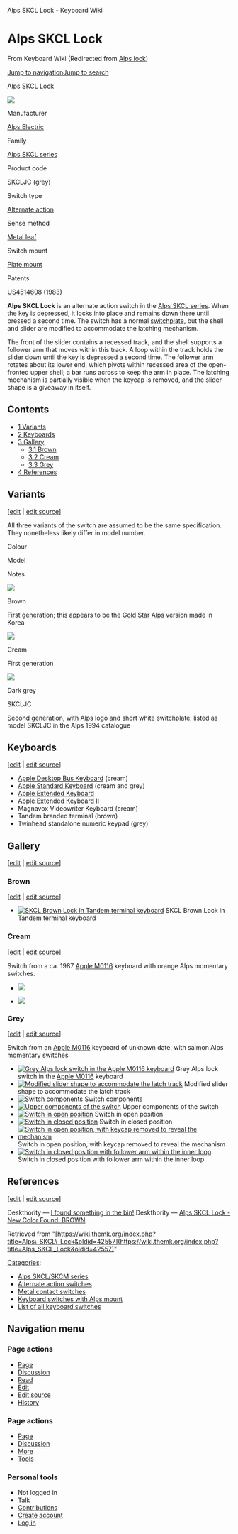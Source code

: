 Alps SKCL Lock - Keyboard Wiki

Alps SKCL Lock
==============

From Keyboard Wiki (Redirected from [Alps lock](https://wiki.themk.org/index.php?title=Alps_lock&redirect=no "Alps lock")) 

[Jump to navigation](https://wiki.themk.org/index.php/Alps_lock#column-one)[Jump to search](https://wiki.themk.org/index.php/Alps_lock#searchInput)

Alps SKCL Lock

[![](https://wiki.themk.org/images/thumb/8/83/Alps_lock_infobox.jpg/500px-Alps_lock_infobox.jpg)](https://wiki.themk.org/index.php/File:Alps_lock_infobox.jpg)

Manufacturer

[Alps Electric](https://wiki.themk.org/index.php/Alps_Electric "Alps Electric")

Family

[Alps SKCL series](https://wiki.themk.org/index.php/Alps_SKCL_series "Alps SKCL series")

Product code

SKCLJC (grey)

Switch type

[Alternate action](https://wiki.themk.org/index.php/Alternate_action "Alternate action")

Sense method

[Metal leaf](https://wiki.themk.org/index.php/Metal_leaf "Metal leaf")

Switch mount

[Plate mount](https://wiki.themk.org/index.php/Plate_mount "Plate mount")

Patents

[US4514608](https://www.google.com/patents/US4514608) (1983)

**Alps SKCL Lock** is an alternate action switch in the [Alps SKCL series](https://wiki.themk.org/index.php/Alps_SKCL_series "Alps SKCL series"). When the key is depressed, it locks into place and remains down there until pressed a second time. The switch has a normal [switchplate](https://wiki.themk.org/index.php/Switchplate "Switchplate"), but the shell and slider are modified to accommodate the latching mechanism.

The front of the slider contains a recessed track, and the shell supports a follower arm that moves within this track. A loop within the track holds the slider down until the key is depressed a second time. The follower arm rotates about its lower end, which pivots within recessed area of the open-fronted upper shell; a bar runs across to keep the arm in place. The latching mechanism is partially visible when the keycap is removed, and the slider shape is a giveaway in itself.

Contents
--------

*   [1  Variants](https://wiki.themk.org/index.php/Alps_lock#Variants)
*   [2  Keyboards](https://wiki.themk.org/index.php/Alps_lock#Keyboards)
*   [3  Gallery](https://wiki.themk.org/index.php/Alps_lock#Gallery)
    *   [3.1  Brown](https://wiki.themk.org/index.php/Alps_lock#Brown)
    *   [3.2  Cream](https://wiki.themk.org/index.php/Alps_lock#Cream)
    *   [3.3  Grey](https://wiki.themk.org/index.php/Alps_lock#Grey)
*   [4  References](https://wiki.themk.org/index.php/Alps_lock#References)

Variants
--------

\[[edit](https://wiki.themk.org/index.php?title=Alps_SKCL_Lock&veaction=edit&section=1 "Edit section: Variants") | [edit source](https://wiki.themk.org/index.php?title=Alps_SKCL_Lock&action=edit&section=1 "Edit section's source code: Variants")\]

All three variants of the switch are assumed to be the same specification. They nonetheless likely differ in model number.

Colour

Model

Notes

[![](https://wiki.themk.org/images/thumb/3/3c/Skcllockbrown.jpg/350px-Skcllockbrown.jpg)](https://wiki.themk.org/index.php/File:Skcllockbrown.jpg)

Brown

First generation; this appears to be the [Gold Star Alps](https://wiki.themk.org/index.php/Gold_Star_Alps "Gold Star Alps") version made in Korea

[![](https://wiki.themk.org/images/thumb/3/35/Alps_SKCM_orange_and_SKCL_cream_no_logo_-_AEK_detail.jpg/350px-Alps_SKCM_orange_and_SKCL_cream_no_logo_-_AEK_detail.jpg)](https://wiki.themk.org/index.php/File:Alps_SKCM_orange_and_SKCL_cream_no_logo_-_AEK_detail.jpg)

Cream

First generation

[![](https://wiki.themk.org/images/thumb/8/83/Alps_lock_infobox.jpg/350px-Alps_lock_infobox.jpg)](https://wiki.themk.org/index.php/File:Alps_lock_infobox.jpg)

Dark grey

SKCLJC

Second generation, with Alps logo and short white switchplate; listed as model SKCLJC in the Alps 1994 catalogue

Keyboards
---------

\[[edit](https://wiki.themk.org/index.php?title=Alps_SKCL_Lock&veaction=edit&section=2 "Edit section: Keyboards") | [edit source](https://wiki.themk.org/index.php?title=Alps_SKCL_Lock&action=edit&section=2 "Edit section's source code: Keyboards")\]

*   [Apple Desktop Bus Keyboard](https://wiki.themk.org/index.php/Apple_Desktop_Bus_Keyboard "Apple Desktop Bus Keyboard") (cream)
*   [Apple Standard Keyboard](https://wiki.themk.org/index.php/Apple_Standard_Keyboard "Apple Standard Keyboard") (cream and grey)
*   [Apple Extended Keyboard](https://wiki.themk.org/index.php/Apple_Extended_Keyboard "Apple Extended Keyboard")
*   [Apple Extended Keyboard II](https://wiki.themk.org/index.php/Apple_Extended_Keyboard_II "Apple Extended Keyboard II")
*   Magnavox Videowriter Keyboard (cream)
*   Tandem branded terminal (brown)<ref name="Tandem Terminal" />
*   Twinhead standalone numeric keypad (grey)<ref name="Twinhead" />

Gallery
-------

\[[edit](https://wiki.themk.org/index.php?title=Alps_SKCL_Lock&veaction=edit&section=3 "Edit section: Gallery") | [edit source](https://wiki.themk.org/index.php?title=Alps_SKCL_Lock&action=edit&section=3 "Edit section's source code: Gallery")\]

### Brown

\[[edit](https://wiki.themk.org/index.php?title=Alps_SKCL_Lock&veaction=edit&section=4 "Edit section: Brown") | [edit source](https://wiki.themk.org/index.php?title=Alps_SKCL_Lock&action=edit&section=4 "Edit section's source code: Brown")\]

*   [![SKCL Brown Lock in Tandem terminal keyboard](https://wiki.themk.org/images/thumb/3/3c/Skcllockbrown.jpg/499px-Skcllockbrown.jpg)](https://wiki.themk.org/index.php/File:Skcllockbrown.jpg "SKCL Brown Lock in Tandem terminal keyboard") SKCL Brown Lock in Tandem terminal keyboard 

### Cream

\[[edit](https://wiki.themk.org/index.php?title=Alps_SKCL_Lock&veaction=edit&section=5 "Edit section: Cream") | [edit source](https://wiki.themk.org/index.php?title=Alps_SKCL_Lock&action=edit&section=5 "Edit section's source code: Cream")\]

Switch from a ca. 1987 [Apple M0116](https://wiki.themk.org/index.php/Apple_M0116 "Apple M0116") keyboard with orange Alps momentary switches.

*   [![](https://wiki.themk.org/images/thumb/d/d3/Apple_M0116_%28Orange%29_--_alternate_action_switch_2.jpg/500px-Apple_M0116_%28Orange%29_--_alternate_action_switch_2.jpg)](https://wiki.themk.org/index.php/File:Apple_M0116_\(Orange\)_--_alternate_action_switch_2.jpg) 
    
*   [![](https://wiki.themk.org/images/thumb/8/8a/Apple_M0116_%28Orange%29_--_alternate_action_switch_1.jpg/487px-Apple_M0116_%28Orange%29_--_alternate_action_switch_1.jpg)](https://wiki.themk.org/index.php/File:Apple_M0116_\(Orange\)_--_alternate_action_switch_1.jpg) 
    

### Grey

\[[edit](https://wiki.themk.org/index.php?title=Alps_SKCL_Lock&veaction=edit&section=6 "Edit section: Grey") | [edit source](https://wiki.themk.org/index.php?title=Alps_SKCL_Lock&action=edit&section=6 "Edit section's source code: Grey")\]

Switch from an [Apple M0116](https://wiki.themk.org/index.php/Apple_M0116 "Apple M0116") keyboard of unknown date, with salmon Alps momentary switches

*   [![Grey Alps lock switch in the Apple M0116 keyboard](https://wiki.themk.org/images/thumb/1/17/Alps_lock_switch.jpg/499px-Alps_lock_switch.jpg)](https://wiki.themk.org/index.php/File:Alps_lock_switch.jpg "Grey Alps lock switch in the Apple M0116 keyboard") Grey Alps lock switch in the [Apple M0116](https://wiki.themk.org/index.php/Apple_M0116 "Apple M0116") keyboard 
*   [![Modified slider shape to accommodate the latch track](https://wiki.themk.org/images/thumb/c/c2/Alps_lock_slider_shape.jpg/499px-Alps_lock_slider_shape.jpg)](https://wiki.themk.org/index.php/File:Alps_lock_slider_shape.jpg "Modified slider shape to accommodate the latch track") Modified slider shape to accommodate the latch track 
*   [![Switch components](https://wiki.themk.org/images/thumb/e/ea/Alps_lock_disassembled.jpg/499px-Alps_lock_disassembled.jpg)](https://wiki.themk.org/index.php/File:Alps_lock_disassembled.jpg "Switch components") Switch components 
*   [![Upper components of the switch](https://wiki.themk.org/images/thumb/a/a8/Alps_lock_upper_components.jpg/499px-Alps_lock_upper_components.jpg)](https://wiki.themk.org/index.php/File:Alps_lock_upper_components.jpg "Upper components of the switch") Upper components of the switch 
*   [![Switch in open position](https://wiki.themk.org/images/thumb/2/23/Apple_M0116_Caps_Lock_disengaged.jpg/499px-Apple_M0116_Caps_Lock_disengaged.jpg)](https://wiki.themk.org/index.php/File:Apple_M0116_Caps_Lock_disengaged.jpg "Switch in open position") Switch in open position 
*   [![Switch in closed position](https://wiki.themk.org/images/thumb/a/ad/Apple_M0116_Caps_Lock_engaged.jpg/499px-Apple_M0116_Caps_Lock_engaged.jpg)](https://wiki.themk.org/index.php/File:Apple_M0116_Caps_Lock_engaged.jpg "Switch in closed position") Switch in closed position 
*   [![Switch in open position, with keycap removed to reveal the mechanism](https://wiki.themk.org/images/thumb/3/3e/Alps_lock_slider_in_open_position.jpg/499px-Alps_lock_slider_in_open_position.jpg)](https://wiki.themk.org/index.php/File:Alps_lock_slider_in_open_position.jpg "Switch in open position, with keycap removed to reveal the mechanism") Switch in open position, with keycap removed to reveal the mechanism 
*   [![Switch in closed position with follower arm within the inner loop](https://wiki.themk.org/images/thumb/6/65/Alps_lock_slider_in_closed_position.jpg/499px-Alps_lock_slider_in_closed_position.jpg)](https://wiki.themk.org/index.php/File:Alps_lock_slider_in_closed_position.jpg "Switch in closed position with follower arm within the inner loop") Switch in closed position with follower arm within the inner loop 

References
----------

\[[edit](https://wiki.themk.org/index.php?title=Alps_SKCL_Lock&veaction=edit&section=7 "Edit section: References") | [edit source](https://wiki.themk.org/index.php?title=Alps_SKCL_Lock&action=edit&section=7 "Edit section's source code: References")\]

<references> <ref name="Twinhead">Deskthority — [I found something in the bin!](http://deskthority.net/photos-videos-f8/i-found-something-in-the-bin-t5215.html)</ref> <ref name="Tandem Terminal">Deskthority — [Alps SKCL Lock - New Color Found: BROWN](https://deskthority.net/wiki-talk-f33/alps-skcl-lock-new-color-found-brown-t13256.html)</ref> </references>

Retrieved from "[https://wiki.themk.org/index.php?title=Alps\_SKCL\_Lock&oldid=42557](https://wiki.themk.org/index.php?title=Alps_SKCL_Lock&oldid=42557)"

[Categories](https://wiki.themk.org/index.php/Special:Categories "Special:Categories"):

*   [Alps SKCL/SKCM series](https://wiki.themk.org/index.php/Category:Alps_SKCL/SKCM_series "Category:Alps SKCL/SKCM series")
*   [Alternate action switches](https://wiki.themk.org/index.php/Category:Alternate_action_switches "Category:Alternate action switches")
*   [Metal contact switches](https://wiki.themk.org/index.php/Category:Metal_contact_switches "Category:Metal contact switches")
*   [Keyboard switches with Alps mount](https://wiki.themk.org/index.php/Category:Keyboard_switches_with_Alps_mount "Category:Keyboard switches with Alps mount")
*   [List of all keyboard switches](https://wiki.themk.org/index.php/Category:List_of_all_keyboard_switches "Category:List of all keyboard switches")

Navigation menu
---------------

### Page actions

*   [Page](https://wiki.themk.org/index.php/Alps_SKCL_Lock "View the content page [c]")
*   [Discussion](https://wiki.themk.org/index.php?title=Talk:Alps_SKCL_Lock&action=edit&redlink=1 "Discussion about the content page (page does not exist) [t]")
*   [Read](https://wiki.themk.org/index.php/Alps_SKCL_Lock)
*   [Edit](https://wiki.themk.org/index.php?title=Alps_SKCL_Lock&veaction=edit "Edit this page [v]")
*   [Edit source](https://wiki.themk.org/index.php?title=Alps_SKCL_Lock&action=edit "Edit the source code of this page [e]")
*   [History](https://wiki.themk.org/index.php?title=Alps_SKCL_Lock&action=history "Past revisions of this page [h]")

### Page actions

*   [Page](https://wiki.themk.org/index.php/Alps_SKCL_Lock "Page")
*   [Discussion](https://wiki.themk.org/index.php?title=Talk:Alps_SKCL_Lock&action=edit&redlink=1 " (page does not exist)")
*   [More](https://wiki.themk.org/index.php/Alps_lock#p-cactions)
*   [Tools](https://wiki.themk.org/index.php/Alps_lock#p-tb "Tools")

### Personal tools

*   Not logged in
*   [Talk](https://wiki.themk.org/index.php/Special:MyTalk "Discussion about edits from this IP address [n]")
*   [Contributions](https://wiki.themk.org/index.php/Special:MyContributions "A list of edits made from this IP address [y]")
*   [Create account](https://wiki.themk.org/index.php?title=Special:CreateAccount&returnto=Alps+SKCL+Lock "You are encouraged to create an account and log in; however, it is not mandatory")
*   [Log in](https://wiki.themk.org/index.php?title=Special:UserLogin&returnto=Alps+SKCL+Lock "You are encouraged to log in; however, it is not mandatory [o]")

[](https://wiki.themk.org/index.php/Main_Page) [](https://wiki.themk.org/index.php/Alps_lock#sidebar "Jump to navigation")[](https://wiki.themk.org/index.php/Alps_lock#p-personal "user tools")[](https://wiki.themk.org/index.php/Alps_lock#globalWrapper "back to top")